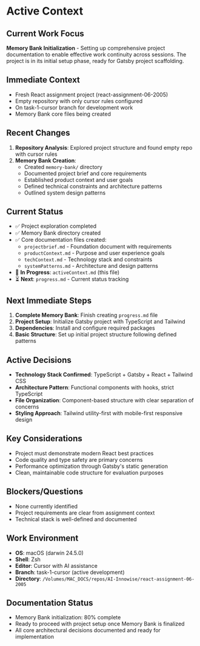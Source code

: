 # Active Context

## Current Work Focus
**Memory Bank Initialization** - Setting up comprehensive project documentation to enable effective work continuity across sessions. The project is in its initial setup phase, ready for Gatsby project scaffolding.

## Immediate Context
- Fresh React assignment project (react-assignment-06-2005)
- Empty repository with only cursor rules configured
- On task-1-cursor branch for development work
- Memory Bank core files being created

## Recent Changes
1. **Repository Analysis**: Explored project structure and found empty repo with cursor rules
2. **Memory Bank Creation**: 
   - Created `memory-bank/` directory
   - Documented project brief and core requirements
   - Established product context and user goals
   - Defined technical constraints and architecture patterns
   - Outlined system design patterns

## Current Status
- ✅ Project exploration completed
- ✅ Memory Bank directory created
- ✅ Core documentation files created:
  - `projectbrief.md` - Foundation document with requirements
  - `productContext.md` - Purpose and user experience goals
  - `techContext.md` - Technology stack and constraints
  - `systemPatterns.md` - Architecture and design patterns
- 🔄 **In Progress**: `activeContext.md` (this file)
- ⏳ **Next**: `progress.md` - Current status tracking

## Next Immediate Steps
1. **Complete Memory Bank**: Finish creating `progress.md` file
2. **Project Setup**: Initialize Gatsby project with TypeScript and Tailwind
3. **Dependencies**: Install and configure required packages
4. **Basic Structure**: Set up initial project structure following defined patterns

## Active Decisions
- **Technology Stack Confirmed**: TypeScript + Gatsby + React + Tailwind CSS
- **Architecture Pattern**: Functional components with hooks, strict TypeScript
- **File Organization**: Component-based structure with clear separation of concerns
- **Styling Approach**: Tailwind utility-first with mobile-first responsive design

## Key Considerations
- Project must demonstrate modern React best practices
- Code quality and type safety are primary concerns
- Performance optimization through Gatsby's static generation
- Clean, maintainable code structure for evaluation purposes

## Blockers/Questions
- None currently identified
- Project requirements are clear from assignment context
- Technical stack is well-defined and documented

## Work Environment
- **OS**: macOS (darwin 24.5.0)
- **Shell**: Zsh
- **Editor**: Cursor with AI assistance
- **Branch**: task-1-cursor (active development)
- **Directory**: `/Volumes/MAC_DOCS/repos/AI-Innowise/react-assignment-06-2005`

## Documentation Status
- Memory Bank initialization: 80% complete
- Ready to proceed with project setup once Memory Bank is finalized
- All core architectural decisions documented and ready for implementation 